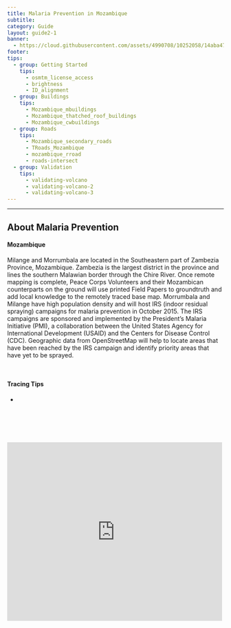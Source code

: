 ```yaml
---
title: Malaria Prevention in Mozambique
subtitle: 
category: Guide
layout: guide2-1
banner:
  - https://cloud.githubusercontent.com/assets/4990708/10252058/14aba47a-6903-11e5-895d-3938b7a82a23.png
footer: 
tips:
  - group: Getting Started
    tips:
      - osmtm_license_access
      - brightness
      - ID_alignment
  - group: Buildings
    tips:
      - Mozambique_mbuildings
      - Mozambique_thatched_roof_buildings
      - Mozambique_cwbuildings
  - group: Roads
    tips:
      - Mozambique_secondary_roads
      - TRoads_Mozambique	
      - mozambique_rroad
      - roads-intersect
  - group: Validation
    tips:
      - validating-volcano
      - validating-volcano-2
      - validating-volcano-3
---
```


<div id="test" class="col-lg-5 col-sm-6">
<hr class="section-heading-spacer">
<div class="clearfix"></div>

<h2 class="section-heading">About Malaria Prevention</h2>

<h4> Mozambique </h4><p> Milange and Morrumbala are located in the Southeastern part of Zambezia Province, Mozambique.  Zambezia is the largest district in the province and lines the southern Malawian border through the Chire River. Once remote mapping is complete, Peace Corps Volunteers and their Mozambican counterparts on the ground will use printed Field Papers to groundtruth and add local knowledge to the remotely traced base map. Morrumbala and Milange have high population density and will host IRS (indoor residual spraying) campaigns for malaria prevention in October 2015. The IRS campaigns are sponsored and implemented by the President’s Malaria Initiative (PMI), a collaboration between the United States Agency for International Development (USAID) and the Centers for Disease Control (CDC). Geographic data from OpenStreetMap will help to locate areas that have been reached by the IRS campaign and identify priority areas that have yet to be sprayed. </p><br>

<h4> Tracing Tips </h4>
<ul>
  <li> </li>
 
</ul>
</div>
<div class="col-lg-5 col-lg-offset-2 col-sm-6">
  <br><iframe style="margin-top:60px" src="http://www.openstreetmap.org/#map=10/-16.6599/35.5284" width="500" height="415" frameborder="0"></iframe>
</div>

